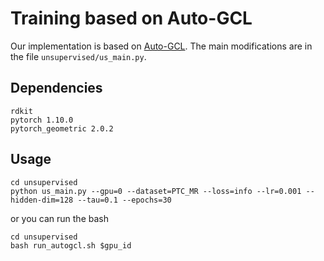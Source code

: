 # Training based on Auto-GCL

Our implementation is based on [Auto-GCL](https://github.com/Somedaywilldo/AutoGCL). The main modifications are in the file `unsupervised/us_main.py`.

## Dependencies

```shell
rdkit
pytorch 1.10.0
pytorch_geometric 2.0.2
```

## Usage

```shell
cd unsupervised
python us_main.py --gpu=0 --dataset=PTC_MR --loss=info --lr=0.001 --hidden-dim=128 --tau=0.1 --epochs=30
```

or you can run the bash

```shell
cd unsupervised
bash run_autogcl.sh $gpu_id
```
